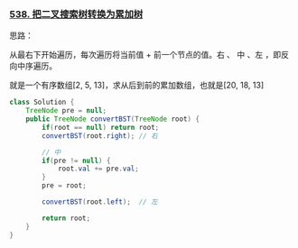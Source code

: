 ### [538. 把二叉搜索树转换为累加树](https://leetcode.cn/problems/convert-bst-to-greater-tree/)

思路：

从最右下开始遍历，每次遍历将当前值 + 前一个节点的值。右 、 中 、左 ，即反向中序遍历。

就是一个有序数组[2, 5, 13]，求从后到前的累加数组，也就是[20, 18, 13]

```java
class Solution {
    TreeNode pre = null;
    public TreeNode convertBST(TreeNode root) {
        if(root == null) return root;
        convertBST(root.right); // 右

        // 中
        if(pre != null) {
            root.val += pre.val;
        }
        pre = root;

        convertBST(root.left);  // 左

        return root;
    }
}
```

